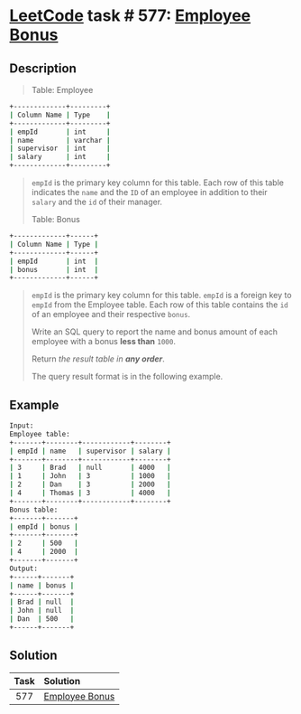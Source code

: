 # [LeetCode][leetcode] task # 577: [Employee Bonus][task]

Description
-----------

> Table: Employee
```sh
+-------------+---------+
| Column Name | Type    |
+-------------+---------+
| empId       | int     |
| name        | varchar |
| supervisor  | int     |
| salary      | int     |
+-------------+---------+
```
> `empId` is the primary key column for this table.
> Each row of this table indicates the `name` and the `ID` of an employee
> in addition to their `salary` and the `id` of their manager.
>
> Table: Bonus
```sh
+-------------+------+
| Column Name | Type |
+-------------+------+
| empId       | int  |
| bonus       | int  |
+-------------+------+
```
> `empId` is the primary key column for this table.
> `empId` is a foreign key to `empId` from the Employee table.
> Each row of this table contains the `id` of an employee and their respective `bonus`.
>
> Write an SQL query to report the name and bonus amount of each employee with a bonus **less than** `1000`.
> 
> Return _the result table in **any order**_.
> 
> The query result format is in the following example.

Example
-------

```sh
Input: 
Employee table:
+-------+--------+------------+--------+
| empId | name   | supervisor | salary |
+-------+--------+------------+--------+
| 3     | Brad   | null       | 4000   |
| 1     | John   | 3          | 1000   |
| 2     | Dan    | 3          | 2000   |
| 4     | Thomas | 3          | 4000   |
+-------+--------+------------+--------+
Bonus table:
+-------+-------+
| empId | bonus |
+-------+-------+
| 2     | 500   |
| 4     | 2000  |
+-------+-------+
Output: 
+------+-------+
| name | bonus |
+------+-------+
| Brad | null  |
| John | null  |
| Dan  | 500   |
+------+-------+
```

Solution
--------

| Task | Solution                   |
|:----:|:---------------------------|
| 577  | [Employee Bonus][solution] |


[leetcode]: <http://leetcode.com/>
[task]: <https://leetcode.com/problems/employee-bonus/>
[solution]: <https://github.com/wellaxis/praxis-leetcode/blob/main/src/main/java/com/witalis/praxis/leetcode/task/h6/p577/option/Practice.java>
